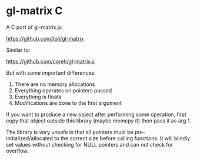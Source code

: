 # gl-matrix C

A C port of gl-matrix.js:

  https://github.com/toji/gl-matrix

Similar to:

  https://github.com/coreh/gl-matrix.c

But with some important differences:

1. There are no memory allocations
2. Everything operates on pointers passed
3. Everything is floats
4. Modifications are done to the first argument

If you want to produce a new object after performing some operation, first copy that object outside this library (maybe memcpy it) then pass it as arg 1.

The library is very unsafe in that all pointers must be pre-initialized/allocated to the correct size before calling functions. It will blindly set values without checking for NULL pointers and can not check for overflow.
